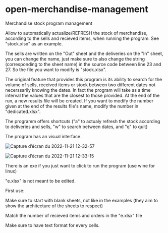 # open-merchandise-management
Merchandise stock program management

Allow to automatically actualize/REFRESH the stock of merchandise, according to the sells and recieved items, when running the program. See "stock.xlsx" as an example.

The sells are written on the "Out" sheet and the deliveries on the "In" sheet, you can change the name, just make sure to also change
the string (corresponding to the sheet name) in the source code between line 23 and 27.
So the file you want to modify is "stock.xlsx".

The original feature that provides this program is its ability to search for the volume of sells, received items or stock between two different dates
not necerssarily knowing the dates. In fact the program will take as a time interval the values that are the closest to those provided.
At the end of the run, a new results file will be created.
If you want to modify the number given at the end of the results file's name, modify the number in "dedicated.xlsx".

The programm offers shortcuts ("a" to actualy refresh the stock according to deliveries and sells, "w" to search between dates, and "q" to quit) 

The program has an visual interface.

![Capture d’écran du 2022-11-21 12-32-57](https://user-images.githubusercontent.com/114911243/203041110-070dbb2e-59ff-4705-9eb0-729f30f1c8e4.png)

![Capture d’écran du 2022-11-21 12-33-15](https://user-images.githubusercontent.com/114911243/203041971-4dd67455-d492-4340-83ca-ea53b1eeeeec.png)

There is an exe if you just want to click to run the program (use wine for linux)

"e.xlsx" is not meant to be edited.

First use:

   Make sure to start with blank sheets, not like in the examples (they aim to show the architecture of the sheets to respect)
    
   Match the number of recieved items and orders in the "e.xlsx" file
   
   Make sure to have text format for every cells.
